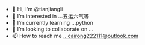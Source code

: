 - 👋 Hi, I’m @tianjiangli
- 👀 I’m interested in ...五运六气等
- 🌱 I’m currently learning ...python
- 💞️ I’m looking to collaborate on ...
- 📫 How to reach me ...cairong222111@outlook.com

<!---
tianjiangli/tianjiangli is a ✨ special ✨ repository because its `README.md` (this file) appears on your GitHub profile.
You can click the Preview link to take a look at your changes.
--->
